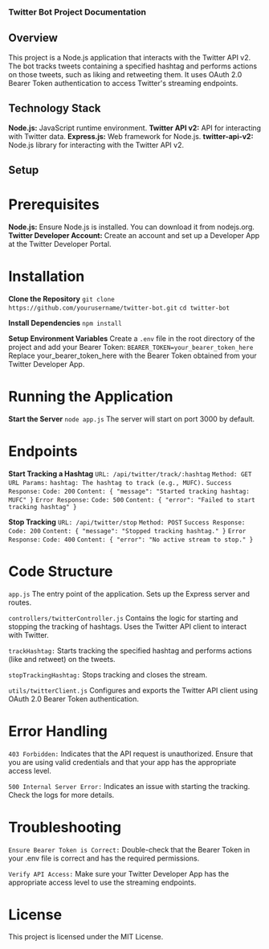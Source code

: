 ### Twitter Bot Project Documentation

## Overview

This project is a Node.js application that interacts with the Twitter API v2. The bot tracks tweets containing a specified hashtag and performs actions on those tweets, such as liking and retweeting them. It uses OAuth 2.0 Bearer Token authentication to access Twitter's streaming endpoints.

## Technology Stack

**Node.js:** JavaScript runtime environment.
**Twitter API v2:** API for interacting with Twitter data.
**Express.js:** Web framework for Node.js.
**twitter-api-v2:** Node.js library for interacting with the Twitter API v2.

## Setup

# Prerequisites

**Node.js:** Ensure Node.js is installed. You can download it from nodejs.org.
**Twitter Developer Account:** Create an account and set up a Developer App at the Twitter Developer Portal.

# Installation

**Clone the Repository**
`git clone https://github.com/yourusername/twitter-bot.git`
`cd twitter-bot`

**Install Dependencies**
`npm install`

**Setup Environment Variables**
Create a `.env` file in the root directory of the project and add your Bearer Token:
`BEARER_TOKEN=your_bearer_token_here`
Replace your_bearer_token_here with the Bearer Token obtained from your Twitter Developer App.

# Running the Application

**Start the Server**
`node app.js`
The server will start on port 3000 by default.

# Endpoints

**Start Tracking a Hashtag**
`URL: /api/twitter/track/:hashtag`
`Method: GET`
`URL Params:`
`hashtag: The hashtag to track (e.g., MUFC).`
`Success Response:`
`Code: 200`
`Content: { "message": "Started tracking hashtag: MUFC" }`
`Error Response:`
`Code: 500`
`Content: { "error": "Failed to start tracking hashtag" }`

**Stop Tracking**
`URL: /api/twitter/stop`
`Method: POST`
`Success Response:`
`Code: 200`
`Content: { "message": "Stopped tracking hashtag." }`
`Error Response:`
`Code: 400`
`Content: { "error": "No active stream to stop." }`

# Code Structure
`app.js`
The entry point of the application. Sets up the Express server and routes.

`controllers/twitterController.js`
Contains the logic for starting and stopping the tracking of hashtags. Uses the Twitter API client to interact with Twitter.

`trackHashtag:` Starts tracking the specified hashtag and performs actions (like and retweet) on the tweets.

`stopTrackingHashtag:` Stops tracking and closes the stream.

`utils/twitterClient.js`
Configures and exports the Twitter API client using OAuth 2.0 Bearer Token authentication.

# Error Handling

`403 Forbidden:` Indicates that the API request is unauthorized. Ensure that you are using valid credentials and that your app has the appropriate access level.

`500 Internal Server Error:` Indicates an issue with starting the tracking. Check the logs for more details.

# Troubleshooting

`Ensure Bearer Token is Correct:` Double-check that the Bearer Token in your .env file is correct and has the required permissions.

`Verify API Access:` Make sure your Twitter Developer App has the appropriate access level to use the streaming endpoints.

# License

This project is licensed under the MIT License.